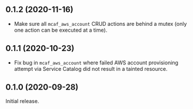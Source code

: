 ## 0.1.2 (2020-11-16)

- Make sure all `mcaf_aws_account` CRUD actions are behind a mutex (only one action can be executed at a time).

## 0.1.1 (2020-10-23)

- Fix bug in `mcaf_aws_account` where failed AWS account provisioning attempt via Service Catalog did not result in a tainted resource.

## 0.1.0 (2020-09-28)

Initial release.
